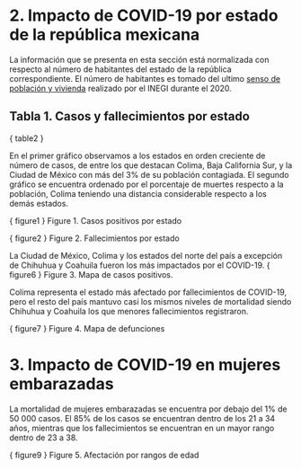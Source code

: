 # 2. Impacto de COVID-19 por estado de la república mexicana

La información que se presenta en esta sección está normalizada con respecto al número de habitantes
del estado de la república correspondiente. El número de habitantes es tomado del ultimo [senso de
población y vivienda](https://www.inegi.org.mx/programas/ccpv/2020/#Resultados_generales) realizado por el INEGI durante
el 2020.

## Tabla 1. Casos y fallecimientos por estado 

<div class='by-state'></div>

{ table2 }

<div style='page-break-after: always;'></div>

En el primer gráfico observamos a los estados en orden creciente de número de casos, de entre los que destacan Colima, 
Baja California Sur, y la Ciudad de México con más del 3% de su población contagiada. El segundo gráfico se encuentra ordenado
por el porcentaje de muertes respecto a la población, Colima teniendo una distancia considerable respecto a los demás estados.

{ figure1 } Figure 1. Casos positivos por estado

{ figure2 } Figure 2. Fallecimientos por estado

<div style='page-break-after: always;'></div>

La Ciudad de México, Colima y los estados del norte del país a excepción de Chihuhua y Coahuila fueron los más impactados por el COVID-19.
{ figure6 } Figure 3. Mapa de casos positivos.

<div style='page-break-after: always;'></div>

Colima representa el estado más afectado por fallecimientos de COVID-19, pero el resto del país mantuvo casi los mismos niveles de mortalidad
siendo Chihuhua y Coahuila los que menores fallecimientos registraron.

{ figure7 } Figure 4. Mapa de defunciones 

<div style='page-break-after: always;'></div>

# 3. Impacto de COVID-19 en mujeres embarazadas

La mortalidad de mujeres embarazadas se encuentra por debajo del 1% de 50 000 casos. El 85% de los casos se encuentran dentro de los 21 a 34 años, mientras que los fallecimientos se encuentran en un mayor rango dentro de 23 a 38.


{ figure9 } Figure 5. Afectación por rangos de edad
